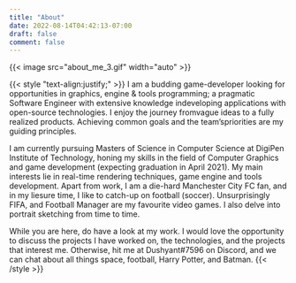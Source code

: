 ```yaml
---
title: "About"
date: 2022-08-14T04:42:13-07:00
draft: false
comment: false
---
```


{{< image src="about_me_3.gif" width="auto" >}}

{{< style "text-align:justify;" >}}
I am a budding game-developer looking for opportunities in graphics, engine & tools programming; a pragmatic Software Engineer with extensive knowledge indeveloping applications with open-source technologies. I enjoy the journey fromvague ideas to a fully realized products. Achieving common goals and the team’spriorities are my guiding principles.


I am currently pursuing Masters of Science in Computer Science at DigiPen Institute of Technology, honing my skills in the field of Computer Graphics and game development (expecting graduation in April 2021). My main interests lie in real-time rendering techniques, game engine and tools development. Apart from work, I am a die-hard Manchester City FC fan, and in my liesure time, I like to catch-up on football (soccer). Unsurprisingly FIFA, and Football Manager are my favourite video games. I also delve into portrait sketching from time to time.


While you are here, do have a look at my work. I would love the opportunity to discuss the projects I have worked on, the technologies, and the projects that interest me. Otherwise, hit me at Dushyant#7596 on Discord, and we can chat about all things space, football, Harry Potter, and Batman.
{{< /style >}}

